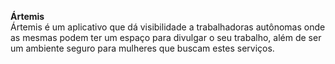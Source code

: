 <b> Ártemis </b><br>
Ártemis é um aplicativo que dá visibilidade a trabalhadoras autônomas onde as mesmas podem ter um espaço para divulgar o seu trabalho, além de ser um ambiente seguro para mulheres que buscam estes serviços.
